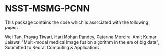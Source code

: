 # NSST-MSMG-PCNN
This package contains the code which is associated with the following paper:

Wei Tan, Prayag Tiwari, Hari Mohan Pandey, Catarina Moreira, Amit Kumar Jaiswal
"Multi-modal medical image fusion algorithm in the era of big data", Submitted to Neural Computing & Applications

